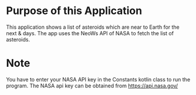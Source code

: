 # Purpose of this Application

This application shows a list of asteroids which are near to Earth for the next & days. The app uses the NeoWs API of NASA to fetch the list of asteroids.

# Note

You have to enter your NASA API key in the Constants kotlin class to run the program. The NASA api key can be obtained from https://api.nasa.gov/ 



